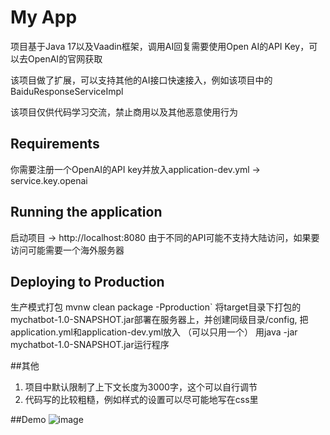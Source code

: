 # My App

项目基于Java 17以及Vaadin框架，调用AI回复需要使用Open AI的API Key，可以去OpenAI的官网获取

该项目做了扩展，可以支持其他的AI接口快速接入，例如该项目中的BaiduResponseServiceImpl

该项目仅供代码学习交流，禁止商用以及其他恶意使用行为

## Requirements

你需要注册一个OpenAI的API key并放入application-dev.yml -> service.key.openai

## Running the application

启动项目 -> http://localhost:8080
由于不同的API可能不支持大陆访问，如果要访问可能需要一个海外服务器

## Deploying to Production
生产模式打包 mvnw clean package -Pproduction`
将target目录下打包的mychatbot-1.0-SNAPSHOT.jar部署在服务器上，并创建同级目录/config, 把application.yml和application-dev.yml放入 （可以只用一个）
用java -jar mychatbot-1.0-SNAPSHOT.jar运行程序

##其他
1. 项目中默认限制了上下文长度为3000字，这个可以自行调节
2. 代码写的比较粗糙，例如样式的设置可以尽可能地写在css里

##Demo
![image](https://user-images.githubusercontent.com/128681247/230880488-bc3ca29d-d728-4425-9240-1fab43570eac.png)
